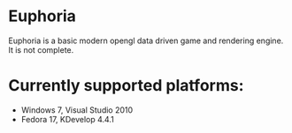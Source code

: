 Euphoria
=======

Euphoria is a basic modern opengl data driven game and rendering engine. It is not complete.

Currently supported platforms:
=======

* Windows 7, Visual Studio 2010
* Fedora 17, KDevelop 4.4.1